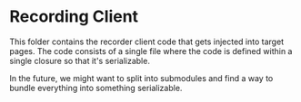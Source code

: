 # Recording Client

This folder contains the recorder client code that gets injected into target pages.
The code consists of a single file where the code is defined within a single closure
so that it's serializable.

In the future, we might want to split into submodules and find a way to bundle everything
into something serializable.
